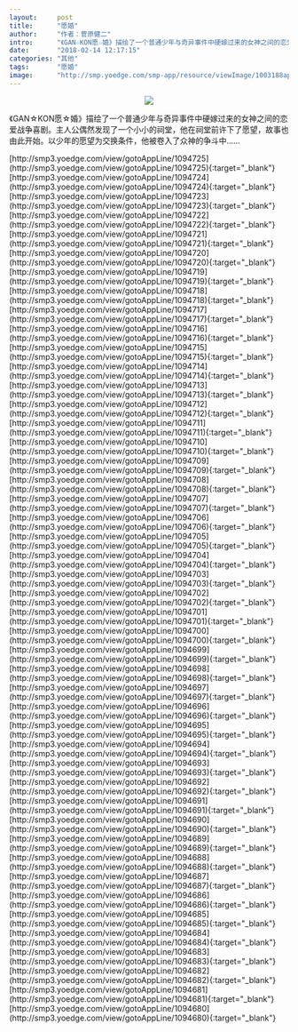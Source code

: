 ```yaml
---
layout:     post
title:      "愿婚"
author:     "作者：菅原健二"
intro:      "《GAN☆KON愿☆婚》描绘了一个普通少年与奇异事件中硬嫁过来的女神之间的恋爱战争喜剧。主人公偶然发现了一个小小的祠堂，他在祠堂前许下了愿望，故事也由此开始。以少年的愿望为交换条件，他被卷入了众神的争斗中……"
date:       "2018-02-14 12:17:15"
categories: "其他"
tags:       "愿婚"
image:      "http://smp.yoedge.com/smp-app/resource/viewImage/1003188appline.png"
---
```

<div style="text-align: center">
<p><img src="http://smp.yoedge.com/smp-app/resource/viewImage/1003188appline.png"/></p>
</div>
<p class="post-meta">
<span>《GAN☆KON愿☆婚》描绘了一个普通少年与奇异事件中硬嫁过来的女神之间的恋爱战争喜剧。主人公偶然发现了一个小小的祠堂，他在祠堂前许下了愿望，故事也由此开始。以少年的愿望为交换条件，他被卷入了众神的争斗中……</span>
</p>
[http://smp3.yoedge.com/view/gotoAppLine/1094725](http://smp3.yoedge.com/view/gotoAppLine/1094725){:target="_blank"}
[http://smp3.yoedge.com/view/gotoAppLine/1094724](http://smp3.yoedge.com/view/gotoAppLine/1094724){:target="_blank"}
[http://smp3.yoedge.com/view/gotoAppLine/1094723](http://smp3.yoedge.com/view/gotoAppLine/1094723){:target="_blank"}
[http://smp3.yoedge.com/view/gotoAppLine/1094722](http://smp3.yoedge.com/view/gotoAppLine/1094722){:target="_blank"}
[http://smp3.yoedge.com/view/gotoAppLine/1094721](http://smp3.yoedge.com/view/gotoAppLine/1094721){:target="_blank"}
[http://smp3.yoedge.com/view/gotoAppLine/1094720](http://smp3.yoedge.com/view/gotoAppLine/1094720){:target="_blank"}
[http://smp3.yoedge.com/view/gotoAppLine/1094719](http://smp3.yoedge.com/view/gotoAppLine/1094719){:target="_blank"}
[http://smp3.yoedge.com/view/gotoAppLine/1094718](http://smp3.yoedge.com/view/gotoAppLine/1094718){:target="_blank"}
[http://smp3.yoedge.com/view/gotoAppLine/1094717](http://smp3.yoedge.com/view/gotoAppLine/1094717){:target="_blank"}
[http://smp3.yoedge.com/view/gotoAppLine/1094716](http://smp3.yoedge.com/view/gotoAppLine/1094716){:target="_blank"}
[http://smp3.yoedge.com/view/gotoAppLine/1094715](http://smp3.yoedge.com/view/gotoAppLine/1094715){:target="_blank"}
[http://smp3.yoedge.com/view/gotoAppLine/1094714](http://smp3.yoedge.com/view/gotoAppLine/1094714){:target="_blank"}
[http://smp3.yoedge.com/view/gotoAppLine/1094713](http://smp3.yoedge.com/view/gotoAppLine/1094713){:target="_blank"}
[http://smp3.yoedge.com/view/gotoAppLine/1094712](http://smp3.yoedge.com/view/gotoAppLine/1094712){:target="_blank"}
[http://smp3.yoedge.com/view/gotoAppLine/1094711](http://smp3.yoedge.com/view/gotoAppLine/1094711){:target="_blank"}
[http://smp3.yoedge.com/view/gotoAppLine/1094710](http://smp3.yoedge.com/view/gotoAppLine/1094710){:target="_blank"}
[http://smp3.yoedge.com/view/gotoAppLine/1094709](http://smp3.yoedge.com/view/gotoAppLine/1094709){:target="_blank"}
[http://smp3.yoedge.com/view/gotoAppLine/1094708](http://smp3.yoedge.com/view/gotoAppLine/1094708){:target="_blank"}
[http://smp3.yoedge.com/view/gotoAppLine/1094707](http://smp3.yoedge.com/view/gotoAppLine/1094707){:target="_blank"}
[http://smp3.yoedge.com/view/gotoAppLine/1094706](http://smp3.yoedge.com/view/gotoAppLine/1094706){:target="_blank"}
[http://smp3.yoedge.com/view/gotoAppLine/1094705](http://smp3.yoedge.com/view/gotoAppLine/1094705){:target="_blank"}
[http://smp3.yoedge.com/view/gotoAppLine/1094704](http://smp3.yoedge.com/view/gotoAppLine/1094704){:target="_blank"}
[http://smp3.yoedge.com/view/gotoAppLine/1094703](http://smp3.yoedge.com/view/gotoAppLine/1094703){:target="_blank"}
[http://smp3.yoedge.com/view/gotoAppLine/1094702](http://smp3.yoedge.com/view/gotoAppLine/1094702){:target="_blank"}
[http://smp3.yoedge.com/view/gotoAppLine/1094701](http://smp3.yoedge.com/view/gotoAppLine/1094701){:target="_blank"}
[http://smp3.yoedge.com/view/gotoAppLine/1094700](http://smp3.yoedge.com/view/gotoAppLine/1094700){:target="_blank"}
[http://smp3.yoedge.com/view/gotoAppLine/1094699](http://smp3.yoedge.com/view/gotoAppLine/1094699){:target="_blank"}
[http://smp3.yoedge.com/view/gotoAppLine/1094698](http://smp3.yoedge.com/view/gotoAppLine/1094698){:target="_blank"}
[http://smp3.yoedge.com/view/gotoAppLine/1094697](http://smp3.yoedge.com/view/gotoAppLine/1094697){:target="_blank"}
[http://smp3.yoedge.com/view/gotoAppLine/1094696](http://smp3.yoedge.com/view/gotoAppLine/1094696){:target="_blank"}
[http://smp3.yoedge.com/view/gotoAppLine/1094695](http://smp3.yoedge.com/view/gotoAppLine/1094695){:target="_blank"}
[http://smp3.yoedge.com/view/gotoAppLine/1094694](http://smp3.yoedge.com/view/gotoAppLine/1094694){:target="_blank"}
[http://smp3.yoedge.com/view/gotoAppLine/1094693](http://smp3.yoedge.com/view/gotoAppLine/1094693){:target="_blank"}
[http://smp3.yoedge.com/view/gotoAppLine/1094692](http://smp3.yoedge.com/view/gotoAppLine/1094692){:target="_blank"}
[http://smp3.yoedge.com/view/gotoAppLine/1094691](http://smp3.yoedge.com/view/gotoAppLine/1094691){:target="_blank"}
[http://smp3.yoedge.com/view/gotoAppLine/1094690](http://smp3.yoedge.com/view/gotoAppLine/1094690){:target="_blank"}
[http://smp3.yoedge.com/view/gotoAppLine/1094689](http://smp3.yoedge.com/view/gotoAppLine/1094689){:target="_blank"}
[http://smp3.yoedge.com/view/gotoAppLine/1094688](http://smp3.yoedge.com/view/gotoAppLine/1094688){:target="_blank"}
[http://smp3.yoedge.com/view/gotoAppLine/1094687](http://smp3.yoedge.com/view/gotoAppLine/1094687){:target="_blank"}
[http://smp3.yoedge.com/view/gotoAppLine/1094686](http://smp3.yoedge.com/view/gotoAppLine/1094686){:target="_blank"}
[http://smp3.yoedge.com/view/gotoAppLine/1094685](http://smp3.yoedge.com/view/gotoAppLine/1094685){:target="_blank"}
[http://smp3.yoedge.com/view/gotoAppLine/1094684](http://smp3.yoedge.com/view/gotoAppLine/1094684){:target="_blank"}
[http://smp3.yoedge.com/view/gotoAppLine/1094683](http://smp3.yoedge.com/view/gotoAppLine/1094683){:target="_blank"}
[http://smp3.yoedge.com/view/gotoAppLine/1094682](http://smp3.yoedge.com/view/gotoAppLine/1094682){:target="_blank"}
[http://smp3.yoedge.com/view/gotoAppLine/1094681](http://smp3.yoedge.com/view/gotoAppLine/1094681){:target="_blank"}
[http://smp3.yoedge.com/view/gotoAppLine/1094680](http://smp3.yoedge.com/view/gotoAppLine/1094680){:target="_blank"}


